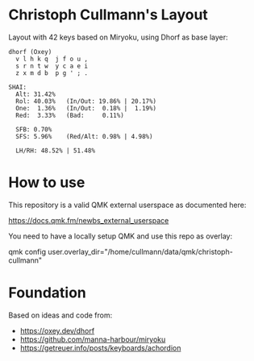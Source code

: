 # Christoph Cullmann's Layout

Layout with 42 keys based on Miryoku, using Dhorf as base layer:

    dhorf (Oxey)
      v l h k q  j f o u ,
      s r n t w  y c a e i
      z x m d b  p g ' ; .

    SHAI:
      Alt: 31.42%
      Rol: 40.03%   (In/Out: 19.86% | 20.17%)
      One:  1.36%   (In/Out:  0.18% |  1.19%)
      Red:  3.33%   (Bad:     0.11%)

      SFB: 0.70%
      SFS: 5.96%    (Red/Alt: 0.98% | 4.98%)

      LH/RH: 48.52% | 51.48%

# How to use

This repository is a valid QMK external userspace as documented here:

 https://docs.qmk.fm/newbs_external_userspace

You need to have a locally setup QMK and use this repo as overlay:

 qmk config user.overlay_dir="/home/cullmann/data/qmk/christoph-cullmann"

# Foundation

Based on ideas and code from:

- https://oxey.dev/dhorf
- https://github.com/manna-harbour/miryoku
- https://getreuer.info/posts/keyboards/achordion
